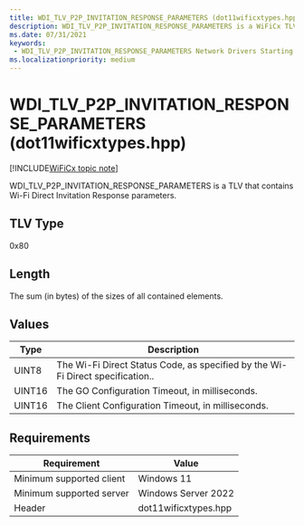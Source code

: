 ```yaml
---
title: WDI_TLV_P2P_INVITATION_RESPONSE_PARAMETERS (dot11wificxtypes.hpp)
description: WDI_TLV_P2P_INVITATION_RESPONSE_PARAMETERS is a WiFiCx TLV that contains Wi-Fi Direct Invitation Response parameters.
ms.date: 07/31/2021
keywords:
 - WDI_TLV_P2P_INVITATION_RESPONSE_PARAMETERS Network Drivers Starting with Windows Vista
ms.localizationpriority: medium
---
```


# WDI\_TLV\_P2P\_INVITATION\_RESPONSE\_PARAMETERS (dot11wificxtypes.hpp)

[!INCLUDE[WiFiCx topic note](../includes/wificx-version-warning.md)]


WDI\_TLV\_P2P\_INVITATION\_RESPONSE\_PARAMETERS is a TLV that contains Wi-Fi Direct Invitation Response parameters.

## TLV Type


0x80

## Length


The sum (in bytes) of the sizes of all contained elements.

## Values


| Type   | Description                                                                    |
|--------|--------------------------------------------------------------------------------|
| UINT8  | The Wi-Fi Direct Status Code, as specified by the Wi-Fi Direct specification.. |
| UINT16 | The GO Configuration Timeout, in milliseconds.                                 |
| UINT16 | The Client Configuration Timeout, in milliseconds.                             |

 

## Requirements

|Requirement|Value|
|--- |--- |
|Minimum supported client|Windows 11|
|Minimum supported server|Windows Server 2022|
|Header|dot11wificxtypes.hpp|


 

 




